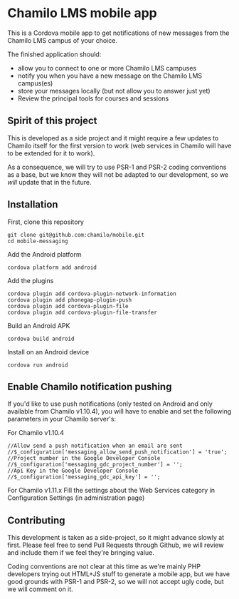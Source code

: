 Chamilo LMS mobile app
================================

This is a Cordova mobile app to get notifications of new messages from the 
Chamilo LMS campus of your choice.

The finished application should:
* allow you to connect to one or more Chamilo LMS campuses
* notify you when you have a new message on the Chamilo LMS campus(es)
* store your messages locally (but not allow you to answer just yet)
* Review the principal tools for courses and sessions

Spirit of this project
----------------------

This is developed as a side project and it might require a few updates to
Chamilo itself for the first version to work (web services in Chamilo will have
to be extended for it to work).

As a consequence, we will try to use PSR-1 and PSR-2 coding conventions as a
base, but we know they will not be adapted to our development, so we *will* 
update that in the future.

Installation
------------

First, clone this repository


```
git clone git@github.com:chamilo/mobile.git
cd mobile-messaging
```

Add the Android platform

```
cordova platform add android
```

Add the plugins
```
cordova plugin add cordova-plugin-network-information
cordova plugin add phonegap-plugin-push
cordova plugin add cordova-plugin-file
cordova plugin add cordova-plugin-file-transfer
```

Build an Android APK

```
cordova build android
```

Install on an Android device

```
cordova run android
```

Enable Chamilo notification pushing
-----------------------------------

If you'd like to use push notifications (only tested on Android and only available from Chamilo v1.10.4), you will have to enable and set the following parameters in your Chamilo server's:

For Chamilo v1.10.4
```
//Allow send a push notification when an email are sent
//$_configuration['messaging_allow_send_push_notification'] = 'true';
//Project number in the Google Developer Console
//$_configuration['messaging_gdc_project_number'] = '';
//Api Key in the Google Developer Console
//$_configuration['messaging_gdc_api_key'] = '';
```

For Chamilo v1.11.x
Fill the settings about the Web Services category in Configuration Settings (in administration page)

Contributing
------------

This development is taken as a side-project, so it might advance slowly at
first. Please feel free to send Pull Requests through Github, we will review
and include them if we feel they're bringing value.

Coding conventions are not clear at this time as we're mainly PHP developers
trying out HTML+JS stuff to generate a mobile app, but we have good grounds with
PSR-1 and PSR-2, so we will not accept ugly code, but we will comment on it.

[1]: http://beeznest.wordpress.com/2014/09/05/quick-phonegap-setup-on-ubuntu/
[2]: https://support.chamilo.org/issues/7402
